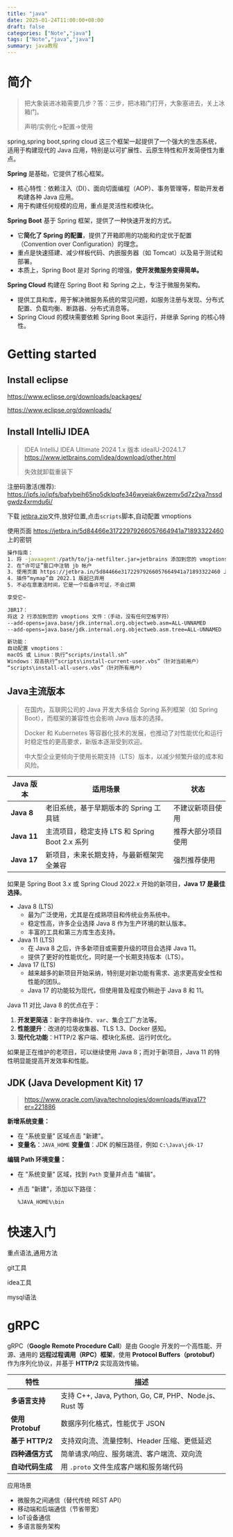 ```yaml
---
title: "java"
date: 2025-01-24T11:00:00+08:00
draft: false
categories: ["Note","java"]
tags: ["Note","java","java"]
summary: java教程
---
```


# 简介

> 把大象装进冰箱需要几步？答：三步，把冰箱门打开，大象塞进去，关上冰箱门。
>
> 声明/实例化->配置->使用
>
> 

spring,spring boot,spring cloud 这三个框架一起提供了一个强大的生态系统，适用于构建现代的 Java 应用，特别是以可扩展性、云原生特性和开发简便性为重点。

**Spring** 是基础，它提供了核心框架。

- 核心特性：依赖注入（DI）、面向切面编程（AOP）、事务管理等，帮助开发者构建各种 Java 应用。
- 用于构建任何规模的应用，重点是灵活性和模块化。

**Spring Boot** 基于 Spring 框架，提供了一种快速开发的方式。

- 它**简化了 Spring 的配置**，提供了开箱即用的功能和约定优于配置（Convention over Configuration）的理念。
- 重点是快速搭建、减少样板代码、内嵌服务器（如 Tomcat）以及易于测试和部署。
- 本质上，Spring Boot 是对 Spring 的增强，**使开发微服务变得简单。**

**Spring Cloud** 构建在 Spring Boot 和 Spring 之上，专注于微服务架构。

- 提供工具和库，用于解决微服务系统的常见问题，如服务注册与发现、分布式配置、负载均衡、断路器、分布式消息等。
- Spring Cloud 的模块需要依赖 Spring Boot 来运行，并继承 Spring 的核心特性。

# Getting started

## Install eclipse

https://www.eclipse.org/downloads/packages/

https://www.eclipse.org/downloads/

## Install IntelliJ IDEA

> IDEA IntelliJ IDEA Ultimate  2024 1.x 版本  ideaIU-2024.1.7
> https://www.jetbrains.com/idea/download/other.html
>
> 失效就卸载重装下

注册码激活(推荐): https://ipfs.io/ipfs/bafybeih65no5dklpqfe346wyeiak6wzemv5d7z2ya7nssdgwdz4xrmdu6i/

下载 [jetbra.zip](https://ipfs.io/ipfs/bafybeih65no5dklpqfe346wyeiak6wzemv5d7z2ya7nssdgwdz4xrmdu6i/files/jetbra-8f6785eac5e6e7e8b20e6174dd28bb19d8da7550.zip)文件,放好位置,点击`scripts`脚本,自动配置 vmoptions

使用页面 https://jetbra.in/5d84466e31722979266057664941a71893322460 上的密钥

```bash
操作指南：
1. 将 -javaagent:/path/to/ja-netfilter.jar=jetbrains 添加到您的 vmoptions（手动或自动）
2. 在“许可证”窗口中注销 jb 帐户
3. 使用页面 https://jetbra.in/5d84466e31722979266057664941a71893322460 上的密钥
4. 插件“mymap”自 2022.1 版起已弃用
5. 不必在意激活时间，它是一个后备许可证，不会过期

享受它~

JBR17：
将这 2 行添加到您的 vmoptions 文件：（手动，没有任何空格字符）
--add-opens=java.base/jdk.internal.org.objectweb.asm=ALL-UNNAMED
--add-opens=java.base/jdk.internal.org.objectweb.asm.tree=ALL-UNNAMED

新功能：
自动配置 vmoptions：
macOS 或 Linux：执行“scripts/install.sh”
Windows：双击执行“scripts\install-current-user.vbs”（针对当前用户）
“scripts\install-all-users.vbs”（针对所有用户）
```

## Java主流版本

> 在国内，互联网公司的 Java 开发大多结合 Spring 系列框架（如 Spring Boot），而框架的兼容性也会影响 Java 版本的选择。
>
> Docker 和 Kubernetes 等容器化技术的发展，也推动了对性能优化和运行时稳定性的更高要求，新版本逐渐受到欢迎。
>
> 中大型企业更倾向于使用长期支持（LTS）版本，以减少频繁升级的成本和风险。

| **Java 版本** | **适用场景**                                   | **状态**           |
| ------------- | ---------------------------------------------- | ------------------ |
| **Java 8**    | 老旧系统，基于早期版本的 Spring 工具链         | 不建议新项目使用   |
| **Java 11**   | 主流项目，稳定支持 LTS 和 Spring Boot 2.x 系列 | 推荐大部分项目使用 |
| **Java 17**   | 新项目，未来长期支持，与最新框架完全兼容       | 强烈推荐使用       |

如果是 Spring Boot 3.x 或 Spring Cloud 2022.x 开始的新项目，**Java 17 是最佳选择**。

- Java 8 (LTS)
  - 最为广泛使用，尤其是在成熟项目和传统业务系统中。
  - 稳定性高，许多企业选择 Java 8 作为生产环境的默认版本。
  - 丰富的工具和第三方库生态支持。
- Java 11 (LTS)
  - 在 Java 8 之后，许多新项目或需要升级的项目会选择 Java 11。
  - 提供了更好的性能优化，同时是一个长期支持版本（LTS）。
- Java 17 (LTS)
  - 越来越多的新项目开始采纳，特别是对新功能有需求、追求更高安全性和性能的团队。
  - Java 17 的功能较为现代，但使用普及程度仍稍逊于 Java 8 和 11。



Java 11 对比 Java 8 的优点在于：

1. **开发更简洁**：新字符串操作、`var`、集合工厂方法等。
2. **性能提升**：改进的垃圾收集器、TLS 1.3、Docker 感知。
3. **现代化功能**：HTTP/2 客户端、模块化系统、运行时优化。

如果是正在维护的老项目，可以继续使用 Java 8；而对于新项目，Java 11 的特性明显能提高开发效率和性能。

## JDK (Java Development Kit) 17

> https://www.oracle.com/java/technologies/downloads/#java17?er=221886

**新增系统变量：**

- 在 "系统变量" 区域点击 "新建"。
- **变量名**：`JAVA_HOME`
  **变量值**：JDK 的解压路径，例如 `C:\Java\jdk-17`

**编辑 Path 环境变量：**

- 在 "系统变量" 区域，找到 `Path` 变量并点击 "编辑"。

- 点击 "新建"，添加以下路径：

  ```bash
  %JAVA_HOME%\bin
  ```

# 快速入门

重点语法,通用方法

git工具

idea工具

mysql语法



# gRPC



gRPC（**Google Remote Procedure Call**）是由 Google 开发的一个高性能、开源、通用的 **远程过程调用（RPC）框架**，使用 **Protocol Buffers（protobuf）** 作为序列化协议，并基于 **HTTP/2** 实现高效传输。

| 特性              | 描述                                                  |
| ----------------- | ----------------------------------------------------- |
| **多语言支持**    | 支持 C++, Java, Python, Go, C#, PHP、Node.js、Rust 等 |
| **使用 Protobuf** | 数据序列化格式，性能优于 JSON                         |
| **基于 HTTP/2**   | 支持双向流、流量控制、Header 压缩、更低延迟           |
| **四种通信方式**  | 简单请求/响应、服务端流、客户端流、双向流             |
| **自动代码生成**  | 用 `.proto` 文件生成客户端和服务端代码                |

应用场景

- 微服务之间通信（替代传统 REST API）
- 移动端和后端通信（节省带宽）
- IoT设备通信
- 多语言服务架构
